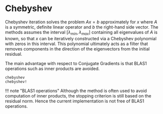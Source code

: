 # Chebyshev

Chebyshev iteration solves the problem $Ax=b$ approximately for $x$ where $A$ is a symmetric, definite linear operator and $b$ the right-hand side vector. The methods assumes the interval $[\lambda_{min}, \lambda_{max}]$ containing all eigenvalues of $A$ is known, so that $x$ can be iteratively constructed via a Chebyshev polynomial with zeros in this interval. This polynomial ultimately acts as a filter that removes components in the direction of the eigenvectors from the initial residual.

The main advantage with respect to Conjugate Gradients is that BLAS1 operations such as inner products are avoided.

```@docs
chebyshev
chebyshev!
```

!!! note "BLAS1 operations"
    Although the method is often used to avoid computation of inner products, the stopping criterion is still based on the residual norm. Hence the current implementation is not free of BLAS1 operations.